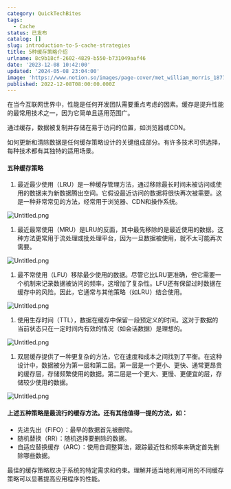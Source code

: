 ```yaml
---
category: QuickTechBites
tags:
  - Cache
status: 已发布
catalog: []
slug: introduction-to-5-cache-strategies
title: 5种缓存策略介绍
urlname: 8c9b18cf-2602-4829-b550-b731049aaf46
date: '2023-12-08 10:42:00'
updated: '2024-05-08 23:04:00'
image: 'https://www.notion.so/images/page-cover/met_william_morris_1877_willow.jpg'
published: 2022-12-08T08:00:00.000Z
---
```


在当今互联网世界中，性能是任何开发团队需要重点考虑的因素。缓存是提升性能的最常用技术之一，因为它简单且适用范围广。


通过缓存，数据被复制并存储在易于访问的位置，如浏览器或CDN。


如何更新和清除数据是任何缓存策略设计的关键组成部分。有许多技术可供选择，每种技术都有其独特的适用场景。


#### 五种缓存策略

1. 最近最少使用（LRU）是一种缓存管理方法，通过移除最长时间未被访问或使用的数据来为新数据腾出空间。它假设最近访问的数据将很快再次被需要。这是一种非常常见的方法，经常用于浏览器、CDN和操作系统。

![Untitled.png](https://prod-files-secure.s3.us-west-2.amazonaws.com/5d24fe63-e567-4804-86f9-9fdc62e13082/74494354-3dc7-4fc2-be3e-7e15913b3f24/Untitled.png?X-Amz-Algorithm=AWS4-HMAC-SHA256&X-Amz-Content-Sha256=UNSIGNED-PAYLOAD&X-Amz-Credential=ASIAZI2LB466XBUSQLNV%2F20250129%2Fus-west-2%2Fs3%2Faws4_request&X-Amz-Date=20250129T053611Z&X-Amz-Expires=3600&X-Amz-Security-Token=IQoJb3JpZ2luX2VjEHsaCXVzLXdlc3QtMiJHMEUCIAUjPuT3lyEaZd%2Fm7yqkp9%2BSK8OrtZ%2B7mbQ9%2FGQ4dBbUAiEAvaWaDLXxdb6aFdufdb03ImKhMHbPNDCPFCrW7AKf3qgqiAQIhP%2F%2F%2F%2F%2F%2F%2F%2F%2F%2FARAAGgw2Mzc0MjMxODM4MDUiDDfcQ%2FGHVFajl3JmMyrcA240PEHePl9zTccvd2TyhiaBhIFpOrS%2FlDou3M%2B3M4IUBGY0cp%2BS9XIve0UaQN9F4LG6U6JxfgbhUH7CMTfCMd1oUiTDjHjCfy%2BL1QpeqW7z4tuX38IocEZyldmqmeVZu1ZA%2B08a2VVDy1zIKqKe2CoQSr5Y0qi%2FFsdNwcIEj%2F6O9x083Qt8WuTCuePIL23AbFZUW9srfZG9DFaNEmwUBJ2Y%2B6n3E2LfutWBaxwQFF1Oiw2reda52NQmhiKV7Qa465q2BgVKQxkOCQnWPvc5p7Tv7CCj6xufXhZNUM4hdGIuyhBY9MnmBvC%2F8rHZVnKJHIH4eaQF0%2F3RTd5YLTzwQfBP1uR1g1Jfei1rBa6tp3izsRpp7kItlEbnWwXXk7tlPC%2FVa59%2FUIrDV6scECG2vuYGy1iL1iaWWHAfA4ZQyfbplyDW2Yi7lbTsgMnc0qloMVbwKtEdb4NBsustFYAQDFMoEZbKSZ5zJP%2B6EKofnyIjkCqorIa34M5Tbvr71IkEXPLnPwvTnL9UYodX6euGHnncjmt5HAch78TYavjt56A1xLdnSkeJH7MiwFplbZY9JpohmCdtNlNt25obywYy0fTscKsNblxeghboFmITyzajxyAOgkwp1vW9X%2Fw2MKq75rwGOqUBMbriuqpto%2BWrixv1zHB4PznxbhMwEYoVclr%2B0rbcBjxcsf8TmAhwW56gpSI4kKcrr3%2BT8ArH86YVFPooGhTeKjP26uTFzw2clRTdoWyTaPsMBEUZqpP0PFyNSG4v7lTeyFPKafFy6d0OeEyGbY2b4A83Guz6t8SbfrpKUoz6FXMBL9xTWMz%2FfQYW7iTt5cSjPm2Fu4%2BFPlkiP11CvjGesytD9xFo&X-Amz-Signature=4f708dd186b20ef79100a6ed2756cba6621885d4de4661e7069a8a985c2ede9c&X-Amz-SignedHeaders=host&x-id=GetObject)

1. 最近最常使用（MRU）是LRU的反面，其中最先移除的是最近使用的数据。这种方法更常用于流处理或批处理平台，因为一旦数据被使用，就不太可能再次需要。

![Untitled.png](https://prod-files-secure.s3.us-west-2.amazonaws.com/5d24fe63-e567-4804-86f9-9fdc62e13082/9394e615-e149-4cd8-9a1b-e3c39cda8184/Untitled.png?X-Amz-Algorithm=AWS4-HMAC-SHA256&X-Amz-Content-Sha256=UNSIGNED-PAYLOAD&X-Amz-Credential=ASIAZI2LB466XBUSQLNV%2F20250129%2Fus-west-2%2Fs3%2Faws4_request&X-Amz-Date=20250129T053611Z&X-Amz-Expires=3600&X-Amz-Security-Token=IQoJb3JpZ2luX2VjEHsaCXVzLXdlc3QtMiJHMEUCIAUjPuT3lyEaZd%2Fm7yqkp9%2BSK8OrtZ%2B7mbQ9%2FGQ4dBbUAiEAvaWaDLXxdb6aFdufdb03ImKhMHbPNDCPFCrW7AKf3qgqiAQIhP%2F%2F%2F%2F%2F%2F%2F%2F%2F%2FARAAGgw2Mzc0MjMxODM4MDUiDDfcQ%2FGHVFajl3JmMyrcA240PEHePl9zTccvd2TyhiaBhIFpOrS%2FlDou3M%2B3M4IUBGY0cp%2BS9XIve0UaQN9F4LG6U6JxfgbhUH7CMTfCMd1oUiTDjHjCfy%2BL1QpeqW7z4tuX38IocEZyldmqmeVZu1ZA%2B08a2VVDy1zIKqKe2CoQSr5Y0qi%2FFsdNwcIEj%2F6O9x083Qt8WuTCuePIL23AbFZUW9srfZG9DFaNEmwUBJ2Y%2B6n3E2LfutWBaxwQFF1Oiw2reda52NQmhiKV7Qa465q2BgVKQxkOCQnWPvc5p7Tv7CCj6xufXhZNUM4hdGIuyhBY9MnmBvC%2F8rHZVnKJHIH4eaQF0%2F3RTd5YLTzwQfBP1uR1g1Jfei1rBa6tp3izsRpp7kItlEbnWwXXk7tlPC%2FVa59%2FUIrDV6scECG2vuYGy1iL1iaWWHAfA4ZQyfbplyDW2Yi7lbTsgMnc0qloMVbwKtEdb4NBsustFYAQDFMoEZbKSZ5zJP%2B6EKofnyIjkCqorIa34M5Tbvr71IkEXPLnPwvTnL9UYodX6euGHnncjmt5HAch78TYavjt56A1xLdnSkeJH7MiwFplbZY9JpohmCdtNlNt25obywYy0fTscKsNblxeghboFmITyzajxyAOgkwp1vW9X%2Fw2MKq75rwGOqUBMbriuqpto%2BWrixv1zHB4PznxbhMwEYoVclr%2B0rbcBjxcsf8TmAhwW56gpSI4kKcrr3%2BT8ArH86YVFPooGhTeKjP26uTFzw2clRTdoWyTaPsMBEUZqpP0PFyNSG4v7lTeyFPKafFy6d0OeEyGbY2b4A83Guz6t8SbfrpKUoz6FXMBL9xTWMz%2FfQYW7iTt5cSjPm2Fu4%2BFPlkiP11CvjGesytD9xFo&X-Amz-Signature=c879eaf9da5a803bcf52d33987357f1eedf985d045a0b0c937e158d71adb21dd&X-Amz-SignedHeaders=host&x-id=GetObject)

1. 最不常使用（LFU）移除最少使用的数据。尽管它比LRU更准确，但它需要一个机制来记录数据被访问的频率，这增加了复杂性。LFU还有保留过时数据在缓存中的风险。因此，它通常与其他策略（如LRU）结合使用。

![Untitled.png](https://prod-files-secure.s3.us-west-2.amazonaws.com/5d24fe63-e567-4804-86f9-9fdc62e13082/ff489bb8-941e-4617-b208-e17020ed7ada/Untitled.png?X-Amz-Algorithm=AWS4-HMAC-SHA256&X-Amz-Content-Sha256=UNSIGNED-PAYLOAD&X-Amz-Credential=ASIAZI2LB466XBUSQLNV%2F20250129%2Fus-west-2%2Fs3%2Faws4_request&X-Amz-Date=20250129T053611Z&X-Amz-Expires=3600&X-Amz-Security-Token=IQoJb3JpZ2luX2VjEHsaCXVzLXdlc3QtMiJHMEUCIAUjPuT3lyEaZd%2Fm7yqkp9%2BSK8OrtZ%2B7mbQ9%2FGQ4dBbUAiEAvaWaDLXxdb6aFdufdb03ImKhMHbPNDCPFCrW7AKf3qgqiAQIhP%2F%2F%2F%2F%2F%2F%2F%2F%2F%2FARAAGgw2Mzc0MjMxODM4MDUiDDfcQ%2FGHVFajl3JmMyrcA240PEHePl9zTccvd2TyhiaBhIFpOrS%2FlDou3M%2B3M4IUBGY0cp%2BS9XIve0UaQN9F4LG6U6JxfgbhUH7CMTfCMd1oUiTDjHjCfy%2BL1QpeqW7z4tuX38IocEZyldmqmeVZu1ZA%2B08a2VVDy1zIKqKe2CoQSr5Y0qi%2FFsdNwcIEj%2F6O9x083Qt8WuTCuePIL23AbFZUW9srfZG9DFaNEmwUBJ2Y%2B6n3E2LfutWBaxwQFF1Oiw2reda52NQmhiKV7Qa465q2BgVKQxkOCQnWPvc5p7Tv7CCj6xufXhZNUM4hdGIuyhBY9MnmBvC%2F8rHZVnKJHIH4eaQF0%2F3RTd5YLTzwQfBP1uR1g1Jfei1rBa6tp3izsRpp7kItlEbnWwXXk7tlPC%2FVa59%2FUIrDV6scECG2vuYGy1iL1iaWWHAfA4ZQyfbplyDW2Yi7lbTsgMnc0qloMVbwKtEdb4NBsustFYAQDFMoEZbKSZ5zJP%2B6EKofnyIjkCqorIa34M5Tbvr71IkEXPLnPwvTnL9UYodX6euGHnncjmt5HAch78TYavjt56A1xLdnSkeJH7MiwFplbZY9JpohmCdtNlNt25obywYy0fTscKsNblxeghboFmITyzajxyAOgkwp1vW9X%2Fw2MKq75rwGOqUBMbriuqpto%2BWrixv1zHB4PznxbhMwEYoVclr%2B0rbcBjxcsf8TmAhwW56gpSI4kKcrr3%2BT8ArH86YVFPooGhTeKjP26uTFzw2clRTdoWyTaPsMBEUZqpP0PFyNSG4v7lTeyFPKafFy6d0OeEyGbY2b4A83Guz6t8SbfrpKUoz6FXMBL9xTWMz%2FfQYW7iTt5cSjPm2Fu4%2BFPlkiP11CvjGesytD9xFo&X-Amz-Signature=2e0fe238fae197e56b7ad312fec0a090ab22d8b573a2709ded2ec9f854d14335&X-Amz-SignedHeaders=host&x-id=GetObject)

1. 使用生存时间（TTL），数据在缓存中保留一段预定义的时间。这对于数据的当前状态只在一定时间内有效的情况（如会话数据）是理想的。

![Untitled.png](https://prod-files-secure.s3.us-west-2.amazonaws.com/5d24fe63-e567-4804-86f9-9fdc62e13082/480ed8d3-f3c7-4a40-a9c6-4ca2e915c139/Untitled.png?X-Amz-Algorithm=AWS4-HMAC-SHA256&X-Amz-Content-Sha256=UNSIGNED-PAYLOAD&X-Amz-Credential=ASIAZI2LB466XBUSQLNV%2F20250129%2Fus-west-2%2Fs3%2Faws4_request&X-Amz-Date=20250129T053611Z&X-Amz-Expires=3600&X-Amz-Security-Token=IQoJb3JpZ2luX2VjEHsaCXVzLXdlc3QtMiJHMEUCIAUjPuT3lyEaZd%2Fm7yqkp9%2BSK8OrtZ%2B7mbQ9%2FGQ4dBbUAiEAvaWaDLXxdb6aFdufdb03ImKhMHbPNDCPFCrW7AKf3qgqiAQIhP%2F%2F%2F%2F%2F%2F%2F%2F%2F%2FARAAGgw2Mzc0MjMxODM4MDUiDDfcQ%2FGHVFajl3JmMyrcA240PEHePl9zTccvd2TyhiaBhIFpOrS%2FlDou3M%2B3M4IUBGY0cp%2BS9XIve0UaQN9F4LG6U6JxfgbhUH7CMTfCMd1oUiTDjHjCfy%2BL1QpeqW7z4tuX38IocEZyldmqmeVZu1ZA%2B08a2VVDy1zIKqKe2CoQSr5Y0qi%2FFsdNwcIEj%2F6O9x083Qt8WuTCuePIL23AbFZUW9srfZG9DFaNEmwUBJ2Y%2B6n3E2LfutWBaxwQFF1Oiw2reda52NQmhiKV7Qa465q2BgVKQxkOCQnWPvc5p7Tv7CCj6xufXhZNUM4hdGIuyhBY9MnmBvC%2F8rHZVnKJHIH4eaQF0%2F3RTd5YLTzwQfBP1uR1g1Jfei1rBa6tp3izsRpp7kItlEbnWwXXk7tlPC%2FVa59%2FUIrDV6scECG2vuYGy1iL1iaWWHAfA4ZQyfbplyDW2Yi7lbTsgMnc0qloMVbwKtEdb4NBsustFYAQDFMoEZbKSZ5zJP%2B6EKofnyIjkCqorIa34M5Tbvr71IkEXPLnPwvTnL9UYodX6euGHnncjmt5HAch78TYavjt56A1xLdnSkeJH7MiwFplbZY9JpohmCdtNlNt25obywYy0fTscKsNblxeghboFmITyzajxyAOgkwp1vW9X%2Fw2MKq75rwGOqUBMbriuqpto%2BWrixv1zHB4PznxbhMwEYoVclr%2B0rbcBjxcsf8TmAhwW56gpSI4kKcrr3%2BT8ArH86YVFPooGhTeKjP26uTFzw2clRTdoWyTaPsMBEUZqpP0PFyNSG4v7lTeyFPKafFy6d0OeEyGbY2b4A83Guz6t8SbfrpKUoz6FXMBL9xTWMz%2FfQYW7iTt5cSjPm2Fu4%2BFPlkiP11CvjGesytD9xFo&X-Amz-Signature=b4896ca80bba59eadf07a13df7f07a4994daebb752ee8856d67fd24bb200bb6c&X-Amz-SignedHeaders=host&x-id=GetObject)

1. 双层缓存提供了一种更复杂的方法，它在速度和成本之间找到了平衡。在这种设计中，数据被分为第一层和第二层。第一层是一个更小、更快、通常更昂贵的缓存层，存储频繁使用的数据。第二层是一个更大、更慢、更便宜的层，存储较少使用的数据。

![Untitled.png](https://prod-files-secure.s3.us-west-2.amazonaws.com/5d24fe63-e567-4804-86f9-9fdc62e13082/35e68090-275d-4707-9e9a-ce86f000e9eb/Untitled.png?X-Amz-Algorithm=AWS4-HMAC-SHA256&X-Amz-Content-Sha256=UNSIGNED-PAYLOAD&X-Amz-Credential=ASIAZI2LB466XBUSQLNV%2F20250129%2Fus-west-2%2Fs3%2Faws4_request&X-Amz-Date=20250129T053611Z&X-Amz-Expires=3600&X-Amz-Security-Token=IQoJb3JpZ2luX2VjEHsaCXVzLXdlc3QtMiJHMEUCIAUjPuT3lyEaZd%2Fm7yqkp9%2BSK8OrtZ%2B7mbQ9%2FGQ4dBbUAiEAvaWaDLXxdb6aFdufdb03ImKhMHbPNDCPFCrW7AKf3qgqiAQIhP%2F%2F%2F%2F%2F%2F%2F%2F%2F%2FARAAGgw2Mzc0MjMxODM4MDUiDDfcQ%2FGHVFajl3JmMyrcA240PEHePl9zTccvd2TyhiaBhIFpOrS%2FlDou3M%2B3M4IUBGY0cp%2BS9XIve0UaQN9F4LG6U6JxfgbhUH7CMTfCMd1oUiTDjHjCfy%2BL1QpeqW7z4tuX38IocEZyldmqmeVZu1ZA%2B08a2VVDy1zIKqKe2CoQSr5Y0qi%2FFsdNwcIEj%2F6O9x083Qt8WuTCuePIL23AbFZUW9srfZG9DFaNEmwUBJ2Y%2B6n3E2LfutWBaxwQFF1Oiw2reda52NQmhiKV7Qa465q2BgVKQxkOCQnWPvc5p7Tv7CCj6xufXhZNUM4hdGIuyhBY9MnmBvC%2F8rHZVnKJHIH4eaQF0%2F3RTd5YLTzwQfBP1uR1g1Jfei1rBa6tp3izsRpp7kItlEbnWwXXk7tlPC%2FVa59%2FUIrDV6scECG2vuYGy1iL1iaWWHAfA4ZQyfbplyDW2Yi7lbTsgMnc0qloMVbwKtEdb4NBsustFYAQDFMoEZbKSZ5zJP%2B6EKofnyIjkCqorIa34M5Tbvr71IkEXPLnPwvTnL9UYodX6euGHnncjmt5HAch78TYavjt56A1xLdnSkeJH7MiwFplbZY9JpohmCdtNlNt25obywYy0fTscKsNblxeghboFmITyzajxyAOgkwp1vW9X%2Fw2MKq75rwGOqUBMbriuqpto%2BWrixv1zHB4PznxbhMwEYoVclr%2B0rbcBjxcsf8TmAhwW56gpSI4kKcrr3%2BT8ArH86YVFPooGhTeKjP26uTFzw2clRTdoWyTaPsMBEUZqpP0PFyNSG4v7lTeyFPKafFy6d0OeEyGbY2b4A83Guz6t8SbfrpKUoz6FXMBL9xTWMz%2FfQYW7iTt5cSjPm2Fu4%2BFPlkiP11CvjGesytD9xFo&X-Amz-Signature=6a9e1c6c5da7fd7af55ce5a241131bf3d8a17faf589c72fd37485371f5f612ab&X-Amz-SignedHeaders=host&x-id=GetObject)


#### 上述五种策略是最流行的缓存方法。还有其他值得一提的方法，如：

- 先进先出（FIFO）：最早的数据首先被删除。
- 随机替换（RR）：随机选择要删除的数据。
- 自适应替换缓存（ARC）：使用自调整算法，跟踪最近性和频率来确定首先删除哪些数据。

最佳的缓存策略取决于系统的特定需求和约束。理解并适当地利用可用的不同缓存策略可以显著提高应用程序的性能。

